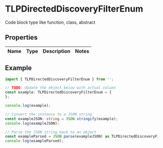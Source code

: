 
# TLPDirectedDiscoveryFilterEnum

Code block type like function, class, abstract

## Properties

Name | Type | Description | Notes
------------ | ------------- | ------------- | -------------

## Example

```typescript
import { TLPDirectedDiscoveryFilterEnum } from '';

// TODO: Update the object below with actual values
const example: TLPDirectedDiscoveryFilterEnum = {
};

console.log(example);

// Convert the instance to a JSON string
const exampleJSON: string = JSON.stringify(example);
console.log(exampleJSON);

// Parse the JSON string back to an object
const exampleParsed = JSON.parse(exampleJSON) as TLPDirectedDiscoveryFilterEnum;
console.log(exampleParsed);
```




